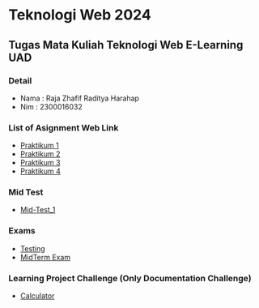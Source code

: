 # Teknologi Web 2024 
## Tugas Mata Kuliah Teknologi Web E-Learning UAD

### Detail
- Nama : Raja Zhafif Raditya Harahap
- Nim  : 2300016032

### List of Asignment Web Link
- [Praktikum 1](https://brotherzhafif.github.io/tekweb_2024_2300016032/praktikum_1/)
- [Praktikum 2](https://brotherzhafif.github.io/tekweb_2024_2300016032/praktikum_2/)
- [Praktikum 3](https://brotherzhafif.github.io/tekweb_2024_2300016032/praktikum_3/)
- [Praktikum 4](https://brotherzhafif.github.io/tekweb_2024_2300016032/praktikum_4/)

### Mid Test
- [Mid-Test_1](https://brotherzhafif.github.io/tekweb_2024_2300016032/web-technology-mid-test-brotherzhafif/)

### Exams
- [Testing](https://brotherzhafif.github.io/tekweb_2024_2300016032/uts-tekweb-2024-ujicoba-brotherzhafif/) 
- [MidTerm Exam](https://brotherzhafif.github.io/tekweb_2024_2300016032/Exam_MidTerm/) 

### Learning Project Challenge (Only Documentation Challenge)
- [Calculator](https://brotherzhafif.github.io/tekweb_2024_2300016032/learning/calculator)

